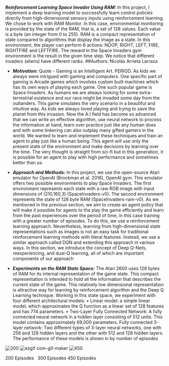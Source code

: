 ***Reinforcement Learning Space Invader Using RAM:***
In this project, I implement a deep learning model to successfully learn control policies directly from high-dimensional sensory inputs using reinforcement learning. We chose to work with RAM Monitor. In this case, environmental monitoring is provided by the state of the RAM, that is, a set of 128 values. Each value is a byte (an integer from 0 to 255). RAM is a compact representation of state compared to algorithms that display the image as a state. In this environment, the player can perform 6 actions: NOOP, RIGHT, LEFT, FIRE, RIGHTFIRE and LEFTFIRE. The reward in the Space Invaders gym environment is the result in the given time step. We notice that different invaders (aliens) have different ranks. 
##Authors: Nicolás Arrieta Larraza

+ ***Motivation*:**
Quote - Gaming is an Intelligent Art. PERIOD.
As kids we always were intrigued with gaming and computers. One specific part of gaming is 
Arcade games which involves custom built machines which has its own ways of playing each 
game. One such popular game is Space Invaders. As humans we are always looking for some 
extra-terrestrial existence and our race might be invaded some day from the outlanders. This 
game simulates the very scenario in a beautiful and intuitive way. As kids we always loved 
playing and trying to save the planet from this invasion.
Now the A.I field has become so advanced that we can write an effective algorithm, use neural 
network to process the information at hand, learn over practice just like any human does and 
with some tinkering can also outplay many gifted gamers in the world.
We wanted to learn and implement these techniques and train an agent to play just like a human 
being. This agent will use only the present state of the environment and make decisions by 
learning over the time. The very thought is straight from sci-fi but in this generation, it is 
possible for an agent to play with high performance and sometimes better than us.

+ ***Approach and Methods:***
In this project, we use the open-source Atari emulator for OpenAI (Brockman et al. 2016), 
OpenAI gym. This emulator offers two possible environments to play Space Invaders. 
The first environment represents each state with a raw RGB image with input dimensions of 
(210,160,3) (SpaceInvaders-v0).
The second environment represents the state of 128 byte RAM (SpaceInvaders-ram-v0). 
As we mentioned in the previous section, we aim to create an agent policy that will make it 
possible for agents to the play the game efficiently and learn from the past experiences over the 
period of time, in this case training with a greater number of episodes. To do this, we use a 
reinforcement learning approach. Nevertheless, learning from high-dimensional state 
representations such as images is not an easy task for traditional reinforcement learning methods 
with literal features. Instead, we use a similar approach called DQN and extending this approach 
in various ways. In this section, we introduce the concept of Deep Q-Nets, reexperiencing, and 
dual-Q learning, all of which are important components of our approach


+ ***Experiments on the RAM State Space:***
The Atari 2600 uses 128 bytes of RAM for its internal representation of the game state. This 
compact representation is intended to hold all the information that describes the current state of 
the game. This relatively low dimensional representation is attractive way for learning by 
reinforcement algorithm and the Deep Q Learning technique. Working in this state space, we 
experiment with four different architectural models:
• Linear model: a simple linear model, which approximates the Q function as a linear set of 128 
features and has 774 parameters.
• Two-Layer Fully Connected Network: A fully connected neural network in a hidden layer 
consisting of 512 units. This model contains approximately 69,000 parameters.
Fully connected 3-layer network: Two different types of 3-layer neural networks, one with 256 
and 128 hidden layers and the other with 512 and 128 hidden layers.
The performance of these models is shown in by number of episodes




![200](https://user-images.githubusercontent.com/70255794/175225037-63d3b173-1c03-46a7-a2db-e64b65fa7a14.gif)
![ezgif com-gif-maker](https://user-images.githubusercontent.com/70255794/175225069-777ff7b7-0cc4-4265-bd61-cb3aa8a39fac.gif)
![450](https://user-images.githubusercontent.com/70255794/175225118-822df131-1cde-4148-b843-16f18f18b49d.gif)


200 Episodes  &nbsp;          300 Episodes                 450 Episodes
